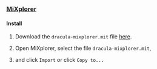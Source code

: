 ### [MiXplorer](https://mixplorer.com/)

#### Install

1. Download the `dracula-mixplorer.mit` file [here]((https://github.com/kybo15/dracula-mixplorer/releases/download/v0.1.0/dracula-mixplorer.mit)).

2. Open MiXplorer, select the file `dracula-mixplorer.mit`,
3. and click `Import` or click `Copy to...`
